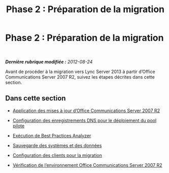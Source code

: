 ﻿---
title: 'Phase 2 : Préparation de la migration'
TOCTitle: 'Phase 2 : Préparation de la migration'
ms:assetid: a0c11ad1-47b1-467e-8f49-f2fa53efcd20
ms:mtpsurl: https://technet.microsoft.com/fr-fr/library/JJ205125(v=OCS.15)
ms:contentKeyID: 49298353
ms.date: 05/20/2016
mtps_version: v=OCS.15
ms.translationtype: HT
---

# Phase 2 : Préparation de la migration

 

_**Dernière rubrique modifiée :** 2012-08-24_

Avant de procéder à la migration vers Lync Server 2013 à partir d’Office Communications Server 2007 R2, suivez les étapes décrites dans cette section.

## Dans cette section

  - [Application des mises à jour d’Office Communications Server 2007 R2](apply-office-communications-server-2007-r2-updates.md)

  - [Configuration des enregistrements DNS pour le déploiement du pool pilote](configure-dns-records-for-pilot-pool-deployment_1.md)

  - [Exécution de Best Practices Analyzer](run-best-practices-analyzer_1.md)

  - [Sauvegarde des systèmes et des données](back-up-systems-and-data_1.md)

  - [Configuration des clients pour la migration](configure-clients-for-migration_1.md)

  - [Vérification de l’environnement Office Communications Server 2007 R2](verify-office-communications-server-2007-r2-environment.md)

